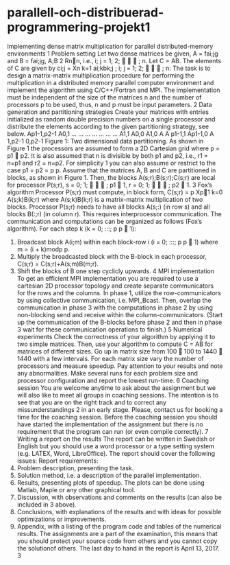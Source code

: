 # parallell-och-distribuerad-programmering-projekt1

Implementing dense matrix multiplication for parallel
distributed-memory environments
1 Problem setting
Let two dense matrices be given, A = fai;jg and B = fai;jg, A;B 2 Rnn, i.e., i; j = 1; 2;    ; n. Let
C = AB. The elements of C are given by
ci;j =
Xn
k=1
ai;kbk;j ; i; j = 1; 2;    ; n:
The task is to design a matrix-matrix multiplication procedure for performing the multiplication in a
distributed memory parallel computer environment and implement the algorithm using C/C++/Fortran
and MPI. The implementation must be independent of the size of the matrices n and the number of
processors p to be used, thus, n and p must be input parameters.
2 Data generation and partitioning strategies
Create your matrices with entries initialized as random double precision numbers on a single processor
and distribute the elements according to the given partitioning strategy, see below.
Ap1-1,p2-1
A0,1
...
...
...
...
... ... ...
A1,1
A0,0
A1,0 A
A
p1-1,1 Ap1-1,0 A
1,p2-1
0,p2-1
Figure 1: Two dimensional data partitioning.
As shown in Figure 1 the processors are assumed to form a 2D Cartesian grid where p = p1  p2. It
is also assumed that n is divisible by both p1 and p2, i.e., r1 = n=p1 and r2 = n=p2. For simplicity
1
you can also assume or restrict to the case p1 = p2 =
p
p. Assume that the matrices A, B and C are
partitioned in blocks, as shown in Figure 1. Then, the blocks A(s;r);B(s;r);C(s;r) are local for processor
P(s;r), s = 0; 1;    ; p1 􀀀 1, r = 0; 1;    ; p2 􀀀 1.
3 Fox’s algorithm
Processor P(s;r) must compute, in block form,
C(s;r) =
p
Xp􀀀1
k=0
A(s;k)B(k;r)
where A(s;k)B(k;r) is a matrix-matrix multiplication of two blocks. Processor P(s;r) needs to have all
blocks A(s;:) (in row s) and all blocks B(:;r) (in column r). This requires interprocessor communication.
The communication and computations can be organized as follows (Fox’s algorithm).
For each step k (k = 0; :::;
p
p 􀀀 1):
1. Broadcast block A(i;m) within each block-row i (i = 0; :::;
p
p 􀀀 1) where m = (i + k)modp
p.
2. Multiply the broadcasted block with the B-block in each processor, C(s;r) = C(s;r)+A(s;m)B(m;r).
3. Shift the blocks of B one step cyclicly upwards.
4 MPI implementation
To get an efficient MPI implementation you are required to use a cartesian 2D processor topology and
create separate communicators for the rows and the columns. In phase 1, utilize the row-communicators
by using collective communication, i.e. MPI_Bcast. Then, overlap the communication in phase 3 with
the computations in phase 2 by using non-blocking send and receive within the column-communicators.
(Start up the communication of the B-blocks before phase 2 and then in phase 3 wait for these communication
operations to finish.)
5 Numerical experiments
Check the correctness of your algorithm by applying it to two simple matrices. Then, use your algorithm
to compute C = AB for matrices of different sizes. Go up in matrix size from 100  100 to 1440 
1440 with a few intervals. For each matrix size vary the number of processors and measure speedup.
Pay attention to your results and note any abnormalities. Make several runs for each problem size and
processor configuration and report the lowest run-time.
6 Coaching session
You are welcome anytime to ask about the assignment but we will also like to meet all groups in coaching
sessions. The intention is to see that you are on the right track and to correct any missunderstandings
2
in an early stage. Please, contact us for booking a time for the coaching session. Before the coaching
session you should have started the implementation of the assignment but there is no requirement that the
program can run (or even compile correctly).
7 Writing a report on the results
The report can be written in Swedish or English but you should use a word processor or a type setting
system (e.g. LATEX, Word, LibreOffice). The report should cover the following issues:
Report requirements:
1. Problem description, presenting the task.
2. Solution method, i.e. a description of the parallel implementation.
3. Results, presenting plots of speedup. The plots can be done using Matlab, Maple or any other
graphical tool.
4. Discussion, with observations and comments on the results (can also be included in 3 above).
5. Conclusions, with explanations of the results and with ideas for possible optimizations or improvements.
6. Appendix, with a listing of the program code and tables of the numerical results.
The assignments are a part of the examination, this means that you should protect your source code from
others and you cannot copy the solutionof others. The last day to hand in the report is April 13, 2017.
3
